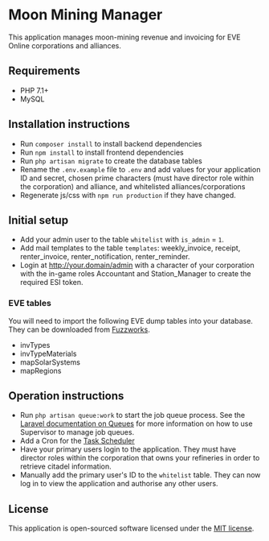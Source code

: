 # Moon Mining Manager

This application manages moon-mining revenue and invoicing for EVE Online corporations and alliances.

## Requirements

* PHP 7.1+
* MySQL

## Installation instructions

* Run `composer install` to install backend dependencies
* Run `npm install` to install frontend dependencies
* Run `php artisan migrate` to create the database tables
* Rename the `.env.example` file to `.env` and add values for your application ID and secret, chosen prime characters 
  (must have director role within the corporation) and alliance, and whitelisted alliances/corporations
* Regenerate js/css with `npm run production` if they have changed.

## Initial setup

- Add your admin user to the table `whitelist` with `is_admin` = `1`.
- Add mail templates to the table `templates`: weekly_invoice, receipt, renter_invoice, renter_notification, 
  renter_reminder.
- Login at http://your.domain/admin with a character of your corporation with the in-game roles 
  Accountant and Station_Manager to create the required ESI token.

### EVE tables

You will need to import the following EVE dump tables into your database. They can be downloaded from
[Fuzzworks](https://www.fuzzwork.co.uk/dump/latest/).

* invTypes
* invTypeMaterials
* mapSolarSystems
* mapRegions

## Operation instructions

* Run `php artisan queue:work` to start the job queue process. See the 
  [Laravel documentation on Queues](https://laravel.com/docs/5.5/queues) for more information on how to use 
  Supervisor to manage job queues.
* Add a Cron for the [Task Scheduler](https://laravel.com/docs/5.5/scheduling)
* Have your primary users login to the application. They must have director roles within the corporation that owns 
  your refineries in order to retrieve citadel information.
* Manually add the primary user's ID to the `whitelist` table. They can now log in to view the application and 
  authorise any other users.

## License

This application is open-sourced software licensed under the [MIT license](http://opensource.org/licenses/MIT).

